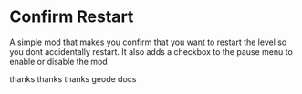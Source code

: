 # Confirm Restart
A simple mod that makes you confirm that you want to restart the level so you dont accidentally restart.
It also adds a checkbox to the pause menu to enable or disable the mod

thanks thanks thanks geode docs
